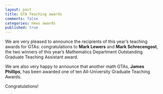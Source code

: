 ```yaml
---
layout: post
title: GTA Teaching awards
comments: false
categories: news awards
published: true
---
```


We are very pleased to announce the recipients of this year’s teaching awards for GTAs: congratulations to <b>Mark Lewers</b> and <b>Mark Schrecengost</b>, the two winners of this year’s Mathematics Department Outstanding Graduate Teaching Assistant award.
 
We are also very happy to announce that another math GTAs, <b>James Phillips</b>, has been awarded one of ten All-University Graduate Teaching Awards.
 
Congratulations!